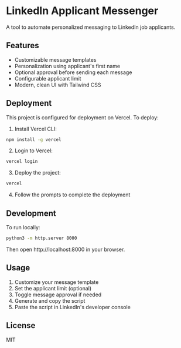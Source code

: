 # LinkedIn Applicant Messenger

A tool to automate personalized messaging to LinkedIn job applicants.

## Features

- Customizable message templates
- Personalization using applicant's first name
- Optional approval before sending each message
- Configurable applicant limit
- Modern, clean UI with Tailwind CSS

## Deployment

This project is configured for deployment on Vercel. To deploy:

1. Install Vercel CLI:
```bash
npm install -g vercel
```

2. Login to Vercel:
```bash
vercel login
```

3. Deploy the project:
```bash
vercel
```

4. Follow the prompts to complete the deployment

## Development

To run locally:
```bash
python3 -m http.server 8000
```

Then open http://localhost:8000 in your browser.

## Usage

1. Customize your message template
2. Set the applicant limit (optional)
3. Toggle message approval if needed
4. Generate and copy the script
5. Paste the script in LinkedIn's developer console

## License

MIT 